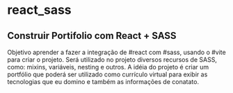 # react_sass
## Construir Portifolio com React + SASS
Objetivo aprender a fazer a integração de #react com #sass, 
usando o #vite para criar o projeto. Será utilizado no
projeto diversos recursos de SASS, como: mixins, variáveis,
nesting e outros. A idéia do projeto é criar um portfólio que
poderá ser utilizado como currículo virtual para exibir as 
tecnologias que eu domino e também as informações de conatato.
